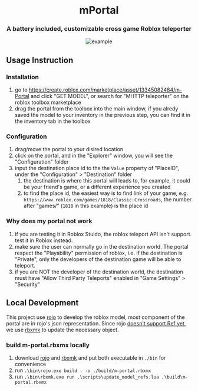 <h1 align="center">mPortal</h1>

<h3 align="center">A battery included, customizable cross game Roblox teleporter</h3>

<div align="center"><img src="./repo_resources/hero.gif" alt="example" /></div>

## Usage Instruction

### Installation
1. go to https://create.roblox.com/marketplace/asset/13345082484/m-Portal and click "GET MODEL", or search for "MHTTP teleporter" on the roblox toolbox marketplace
1. drag the portal from the toolbox into the main window, if you alredy saved the model to your inventory in the previous step, you can find it in the inventory tab in the toolbox

### Configuration
1. drag/move the portal to your disired location
1. click on the portal, and in the "Explorer" window, you will see the "Configuration" folder
1. input the destination place id to the the `Value` property of "PlaceID", under the "Configuration" > "Destination" folder
    1. the destination is where this portal will leads to, for example, it could be your friend's game, or a different experience you created
    1. to find the place id, the easiest way is to find link of your game, e.g. `https://www.roblox.com/games/1818/Classic-Crossroads`, the number after "games/" (`1818` in this example) is the place id

### Why does my portal not work

1. if you are testing it in Roblox Stuido, the roblox teleport API isn't support. test it in Roblox instead.
1. make sure the user can normally go in the destination world. The portal respect the "Playability" permission of roblox, i.e. if the destination is "Private", only the developers of the destination game will be able to teleport.
1. if you are NOT the developer of the destination world, the destination must have "Allow Third Party Teleports" enabled in "Game Settings" > "Security"

## Local Development

This project use [rojo](https://github.com/rojo-rbx/rojo) to develop the roblox model, most component of the portal are in rojo's json representation. Since rojo [doesn't support Ref yet](https://github.com/rojo-rbx/rojo/issues/427), we use [rbxmk](https://github.com/Anaminus/rbxmk) to update the necessary object.

### build m-portal.rbxmx locally

1. download [rojo](https://github.com/rojo-rbx/rojo) and [rbxmk](https://github.com/Anaminus/rbxmk) and put both executable in `./bin` for convenience
1. run `.\bin\rojo.exe build . -o ./build/m-portal.rbxmx`
1. run `.\bin\rbxmk.exe run .\scripts\update_model_refs.lua .\build\m-portal.rbxmx`
